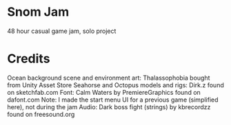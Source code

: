 # Snom Jam
48 hour casual game jam, solo project

# Credits
Ocean background scene and environment art: Thalassophobia bought from Unity Asset Store
Seahorse and Octopus models and rigs: Dirk.z found on sketchfab.com
Font: Calm Waters by PremiereGraphics found on dafont.com
Note: I made the start menu UI for a previous game (simplified here), not during the jam
Audio: Dark boss fight (strings) by kbrecordzz found on freesound.org